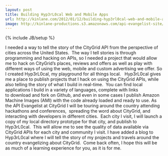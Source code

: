 ```yaml
---
layout: post
title: Building Hyp3rL0cal Web and Mobile Apps
url: http://kinlane.com/2012/01/12/building-hyp3rl0cal-web-and-mobile-apps/
image: http://kinlane-productions.s3.amazonaws.com/api-evangelist-site/blog/Tag-Cloud-HyperLocal.png
---
```

{% include JB/setup %}
I needed a way to tell the story of the&nbsp;CityGrid API&nbsp;from the perspective of cities across the United States. &nbsp;The way I tell stories is through programming and hacking on APIs, so I needed a project that would allow me to hack on CityGrid&rsquo;s&nbsp;places,&nbsp;reviews&nbsp;and&nbsp;offers&nbsp;as well as play with different ways of using the&nbsp;web, mobile and custom advertising&nbsp;we offer.
So I created&nbsp;Hyp3rL0cal, my playground for all things local. &nbsp;&nbsp;Hyp3rL0cal gives me a place to publish projects that I hack on using the CityGrid APIs, while also telling the story of what I build in real-time. &nbsp;You can find local applications I build in a variety of languages, complete with links to&nbsp;download and fork on Github, and even in some cases I publish Amazon Machine Images (AMI) with the code already loaded and ready to use.
As the API Evangelist at CityGrid I will be touring around the country attending hackathons and conferences, &nbsp;spreading the word about CityGrid, and interacting with developers in different cities. &nbsp;Each city I visit, I will launch a copy of my local directory prototype for that city, and publish to Hyp3rL0cal. &nbsp;This will allow me to see the quality of data available via CityGrid APIs for each city and community I visit.
I have added a&nbsp;blog to Hyp3rL0cal&nbsp;where I will tell the story of my projects and travels around the country evangelizing about&nbsp;CityGrid. &nbsp;Come back often, I hope this will be as much of a learning experience for you, as it is for me.